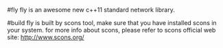 #fly
  fly is an awesome new c++11 standard network library.

#build
  fly is built by scons tool, make sure that you have installed scons in your system. for more info
  about scons, please refer to scons official web site: http://www.scons.org/
